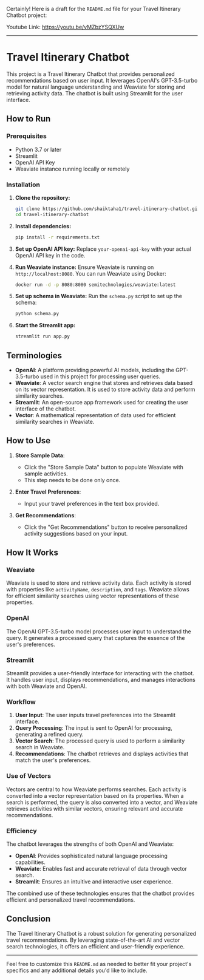 Certainly! Here is a draft for the `README.md` file for your Travel Itinerary Chatbot project:

Youtube Link: https://youtu.be/vMZbzYSQXUw

---

# Travel Itinerary Chatbot

This project is a Travel Itinerary Chatbot that provides personalized recommendations based on user input. It leverages OpenAI's GPT-3.5-turbo model for natural language understanding and Weaviate for storing and retrieving activity data. The chatbot is built using Streamlit for the user interface.

## How to Run

### Prerequisites

- Python 3.7 or later
- Streamlit
- OpenAI API Key
- Weaviate instance running locally or remotely

### Installation

1. **Clone the repository:**
   ```sh
   git clone https://github.com/shaiktaha1/travel-itinerary-chatbot.git
   cd travel-itinerary-chatbot
   ```

2. **Install dependencies:**
   ```sh
   pip install -r requirements.txt
   ```

3. **Set up OpenAI API key:**
   Replace `your-openai-api-key` with your actual OpenAI API key in the code.

4. **Run Weaviate instance:**
   Ensure Weaviate is running on `http://localhost:8080`. You can run Weaviate using Docker:
   ```sh
   docker run -d -p 8080:8080 semitechnologies/weaviate:latest
   ```

5. **Set up schema in Weaviate:**
   Run the `schema.py` script to set up the schema:
   ```sh
   python schema.py
   ```

6. **Start the Streamlit app:**
   ```sh
   streamlit run app.py
   ```

## Terminologies

- **OpenAI**: A platform providing powerful AI models, including the GPT-3.5-turbo used in this project for processing user queries.
- **Weaviate**: A vector search engine that stores and retrieves data based on its vector representation. It is used to store activity data and perform similarity searches.
- **Streamlit**: An open-source app framework used for creating the user interface of the chatbot.
- **Vector**: A mathematical representation of data used for efficient similarity searches in Weaviate.

## How to Use

1. **Store Sample Data**:
   - Click the "Store Sample Data" button to populate Weaviate with sample activities.
   - This step needs to be done only once.

2. **Enter Travel Preferences**:
   - Input your travel preferences in the text box provided.

3. **Get Recommendations**:
   - Click the "Get Recommendations" button to receive personalized activity suggestions based on your input.

## How It Works

### Weaviate
Weaviate is used to store and retrieve activity data. Each activity is stored with properties like `activityName`, `description`, and `tags`. Weaviate allows for efficient similarity searches using vector representations of these properties.

### OpenAI
The OpenAI GPT-3.5-turbo model processes user input to understand the query. It generates a processed query that captures the essence of the user's preferences.

### Streamlit
Streamlit provides a user-friendly interface for interacting with the chatbot. It handles user input, displays recommendations, and manages interactions with both Weaviate and OpenAI.

### Workflow
1. **User Input**: The user inputs travel preferences into the Streamlit interface.
2. **Query Processing**: The input is sent to OpenAI for processing, generating a refined query.
3. **Vector Search**: The processed query is used to perform a similarity search in Weaviate.
4. **Recommendations**: The chatbot retrieves and displays activities that match the user's preferences.

### Use of Vectors
Vectors are central to how Weaviate performs searches. Each activity is converted into a vector representation based on its properties. When a search is performed, the query is also converted into a vector, and Weaviate retrieves activities with similar vectors, ensuring relevant and accurate recommendations.

### Efficiency
The chatbot leverages the strengths of both OpenAI and Weaviate:
- **OpenAI**: Provides sophisticated natural language processing capabilities.
- **Weaviate**: Enables fast and accurate retrieval of data through vector search.
- **Streamlit**: Ensures an intuitive and interactive user experience.

The combined use of these technologies ensures that the chatbot provides efficient and personalized travel recommendations.

## Conclusion

The Travel Itinerary Chatbot is a robust solution for generating personalized travel recommendations. By leveraging state-of-the-art AI and vector search technologies, it offers an efficient and user-friendly experience.

---

Feel free to customize this `README.md` as needed to better fit your project's specifics and any additional details you'd like to include.
